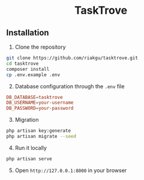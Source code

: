 <h1 align="center">TaskTrove</h1>


<h2>Installation</h2>

1. Clone the repository

```bash
git clone https://github.com/riakgu/tasktrove.git
cd tasktrove
composer install
cp .env.example .env
```

2. Database configuration through the `.env` file

```conf
DB_DATABASE=tasktrove
DB_USERNAME=your-username
DB_PASSWORD=your-password
```

3. Migration

```bash
php artisan key:generate
php artisan migrate --seed
```

4. Run it locally

```bash
php artisan serve
```

5. Open `http://127.0.0.1:8000` in your browser
